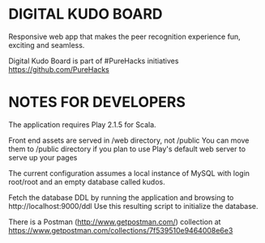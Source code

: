 DIGITAL KUDO BOARD
========================
Responsive web app that makes the peer recognition experience fun, exciting and seamless.

Digital Kudo Board is part of #PureHacks initiatives
https://github.com/PureHacks


NOTES FOR DEVELOPERS
========================================
The application requires Play 2.1.5 for Scala.

Front end assets are served in /web directory, not /public
You can move them to /public directory if you plan to use Play's default web server to serve up your pages

The current configuration assumes a local instance of MySQL with login root/root and an empty database called kudos.

Fetch the database DDL by running the application and browsing to
http://localhost:9000/ddl
Use this resulting script to initialize the database.

There is a Postman (http://www.getpostman.com/) collection at
https://www.getpostman.com/collections/7f539510e9464008e6e3